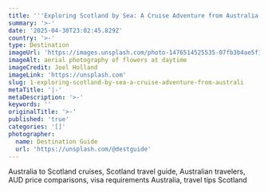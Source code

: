```yaml
---
title: '''Exploring Scotland by Sea: A Cruise Adventure from Australia'''
summary: '>-'
date: '2025-04-30T23:02:45.829Z'
country: '>-'
type: Destination
imageUrl: 'https://images.unsplash.com/photo-1476514525535-07fb3b4ae5f1'
imageAlt: aerial photography of flowers at daytime
imageCredit: Joel Holland
imageLink: 'https://unsplash.com'
slug: 1-exploring-scotland-by-sea-a-cruise-adventure-from-australi
metaTitle: '|-'
metaDescription: '>-'
keywords: ''
originalTitle: '>-'
published: 'true'
categories: '[]'
photographer:
  name: Destination Guide
  url: 'https://unsplash.com/@destguide'
---
```







Australia to Scotland cruises, Scotland travel guide, Australian travelers, AUD price comparisons, visa requirements Australia, travel tips Scotland
